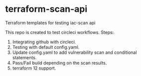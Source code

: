 # terraform-scan-api
Terraform templates for testing iac-scan api

This repo is created to test circleci workflows.
Steps:
1. Integrating github with circleci.
2. Testing with default config.yaml.
3. Update config.yaml to add vulnerability scan and conditional statements.
4. Pass/Fail build depending on the scan results.
5. terraform 12 support.






